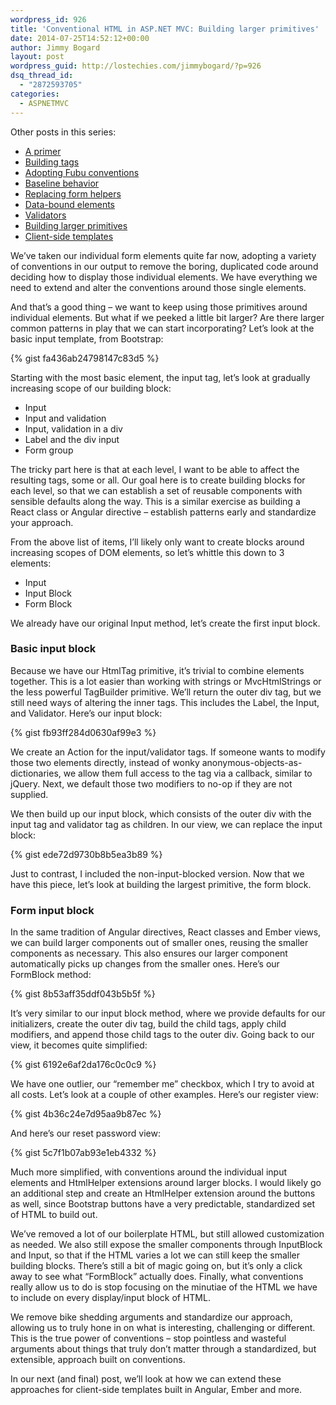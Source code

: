 ```yaml
---
wordpress_id: 926
title: 'Conventional HTML in ASP.NET MVC: Building larger primitives'
date: 2014-07-25T14:52:12+00:00
author: Jimmy Bogard
layout: post
wordpress_guid: http://lostechies.com/jimmybogard/?p=926
dsq_thread_id:
  - "2872593705"
categories:
  - ASPNETMVC
---
```

Other posts in this series:

  * [A primer](https://lostechies.com/jimmybogard/2013/07/18/conventional-html-in-asp-net-mvc-a-primer/)
  * [Building tags](https://lostechies.com/jimmybogard/2013/08/13/conventional-html-in-asp-net-mvc-building-tags/)
  * [Adopting Fubu conventions](https://lostechies.com/jimmybogard/2014/07/11/conventional-html-in-asp-net-mvc-adopting-fubu-conventions/)
  * [Baseline behavior](https://lostechies.com/jimmybogard/2014/07/17/conventional-html-in-asp-net-mvc-baseline-behavior/)
  * [Replacing form helpers](https://lostechies.com/jimmybogard/2014/07/22/conventional-html-in-asp-net-mvc-replacing-form-helpers/)
  * [Data-bound elements](https://lostechies.com/jimmybogard/2014/07/23/conventional-html-in-asp-net-mvc-data-bound-elements/)
  * [Validators](https://lostechies.com/jimmybogard/2014/07/24/conventional-html-in-asp-net-mvc-validators/)
  * [Building larger primitives](https://lostechies.com/jimmybogard/2014/07/25/conventional-html-in-asp-net-mvc-building-larger-primitives/)
  * [Client-side templates](https://lostechies.com/jimmybogard/2014/08/14/conventional-html-in-asp-net-mvc-client-side-templates/)

We’ve taken our individual form elements quite far now, adopting a variety of conventions in our output to remove the boring, duplicated code around deciding how to display those individual elements. We have everything we need to extend and alter the conventions around those single elements.

And that’s a good thing – we want to keep using those primitives around individual elements. But what if we peeked a little bit larger? Are there larger common patterns in play that we can start incorporating? Let’s look at the basic input template, from Bootstrap:

{% gist fa436ab24798147c83d5 %}

Starting with the most basic element, the input tag, let’s look at gradually increasing scope of our building block:

  * Input
  * Input and validation
  * Input, validation in a div
  * Label and the div input
  * Form group

The tricky part here is that at each level, I want to be able to affect the resulting tags, some or all. Our goal here is to create building blocks for each level, so that we can establish a set of reusable components with sensible defaults along the way. This is a similar exercise as building a React class or Angular directive – establish patterns early and standardize your approach.

From the above list of items, I’ll likely only want to create blocks around increasing scopes of DOM elements, so let’s whittle this down to 3 elements:

  * Input
  * Input Block
  * Form Block

We already have our original Input method, let’s create the first input block.

### Basic input block

Because we have our HtmlTag primitive, it’s trivial to combine elements together. This is a lot easier than working with strings or MvcHtmlStrings or the less powerful TagBuilder primitive. We’ll return the outer div tag, but we still need ways of altering the inner tags. This includes the Label, the Input, and Validator. Here’s our input block:

{% gist fb93ff284d0630af99e3 %}

We create an Action<HtmlTag> for the input/validator tags. If someone wants to modify those two elements directly, instead of wonky anonymous-objects-as-dictionaries, we allow them full access to the tag via a callback, similar to jQuery. Next, we default those two modifiers to no-op if they are not supplied.

We then build up our input block, which consists of the outer div with the input tag and validator tag as children. In our view, we can replace the input block:

{% gist ede72d9730b8b5ea3b89 %}

Just to contrast, I included the non-input-blocked version. Now that we have this piece, let’s look at building the largest primitive, the form block.

### Form input block

In the same tradition of Angular directives, React classes and Ember views, we can build larger components out of smaller ones, reusing the smaller components as necessary. This also ensures our larger component automatically picks up changes from the smaller ones. Here’s our FormBlock method:

{% gist 8b53aff35ddf043b5b5f %}

It’s very similar to our input block method, where we provide defaults for our initializers, create the outer div tag, build the child tags, apply child modifiers, and append those child tags to the outer div. Going back to our view, it becomes quite simplified:

{% gist 6192e6af2da176c0c0c9 %}

We have one outlier, our “remember me” checkbox, which I try to avoid at all costs. Let’s look at a couple of other examples. Here’s our register view:

{% gist 4b36c24e7d95aa9b87ec %}

And here’s our reset password view:

{% gist 5c7f1b07ab93e1eb4332 %}

Much more simplified, with conventions around the individual input elements and HtmlHelper extensions around larger blocks. I would likely go an additional step and create an HtmlHelper extension around the buttons as well, since Bootstrap buttons have a very predictable, standardized set of HTML to build out.

We’ve removed a lot of our boilerplate HTML, but still allowed customization as needed. We also still expose the smaller components through InputBlock and Input, so that if the HTML varies a lot we can still keep the smaller building blocks. There’s still a bit of magic going on, but it’s only a click away to see what “FormBlock” actually does. Finally, what conventions really allow us to do is stop focusing on the minutiae of the HTML we have to include on every display/input block of HTML.

We remove bike shedding arguments and standardize our approach, allowing us to truly hone in on what is interesting, challenging or different. This is the true power of conventions – stop pointless and wasteful arguments about things that truly don’t matter through a standardized, but extensible, approach built on conventions.

In our next (and final) post, we’ll look at how we can extend these approaches for client-side templates built in Angular, Ember and more.